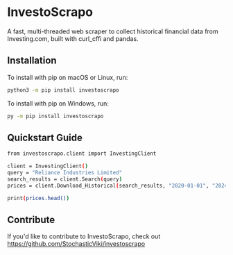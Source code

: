# InvestoScrapo

A fast, multi-threaded web scraper to collect historical financial data from Investing.com, built with curl_cffi and pandas.

## Installation

To install with pip on macOS or Linux, run:

```bash
python3 -m pip install investoscrapo
```
To install with pip on Windows, run:

```bash
py -m pip install investoscrapo
```
## Quickstart Guide

```bash
from investoscrapo.client import InvestingClient

client = InvestingClient()
query = "Reliance Industries Limited"
search_results = client.Search(query)
prices = client.Download_Historical(search_results, "2020-01-01", "2024-01-01")

print(prices.head())
```
## Contribute

If you'd like to contribute to InvestoScrapo, check out https://github.com/StochasticViki/investoscrapo

